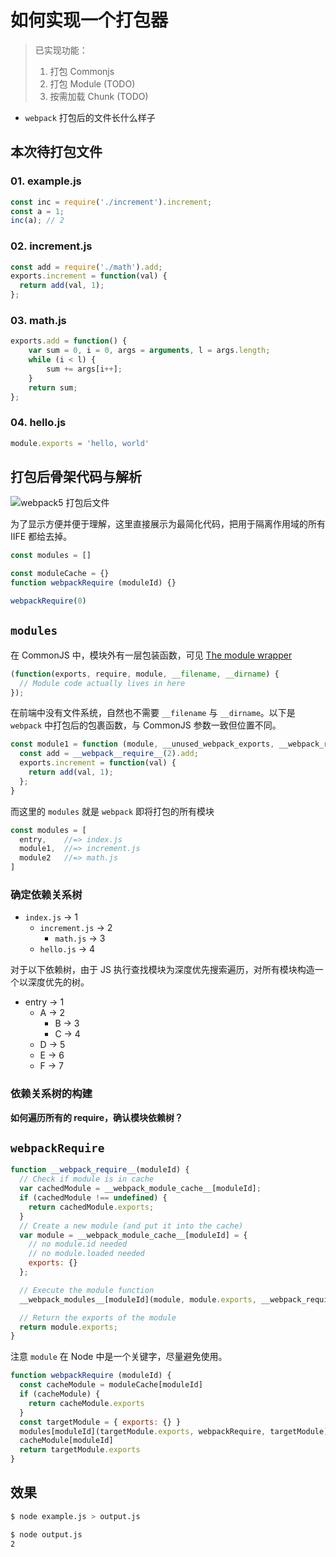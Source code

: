 # 如何实现一个打包器

> 已实现功能：
> 1. 打包 Commonjs
> 1. 打包 Module (TODO)
> 1. 按需加载 Chunk (TODO)

+ `webpack` 打包后的文件长什么样子

## 本次待打包文件

### 01. example.js

```javascript
const inc = require('./increment').increment;
const a = 1;
inc(a); // 2
```

### 02. increment.js

```javascript
const add = require('./math').add;
exports.increment = function(val) {
  return add(val, 1);
};
```

### 03. math.js

```javascript
exports.add = function() {
    var sum = 0, i = 0, args = arguments, l = args.length;
    while (i < l) {
        sum += args[i++];
    }
    return sum;
};
```

### 04. hello.js

``` js
module.exports = 'hello, world'
```

## 打包后骨架代码与解析

![webpack5 打包后文件](https://cdn.jsdelivr.net/gh/shfshanyue/assets@master/src/image.ayrao1zd6ko.png)

为了显示方便并便于理解，这里直接展示为最简化代码，把用于隔离作用域的所有 IIFE 都给去掉。

``` js
const modules = []

const moduleCache = {}
function webpackRequire (moduleId) {}

webpackRequire(0)
```

## `modules`

在 CommonJS 中，模块外有一层包装函数，可见 [The module wrapper](https://nodejs.org/api/modules.html#modules_the_module_wrapper)

``` js
(function(exports, require, module, __filename, __dirname) {
  // Module code actually lives in here
});
```

在前端中没有文件系统，自然也不需要 `__filename` 与 `__dirname`。以下是 `webpack` 中打包后的包裹函数，与 CommonJS 参数一致但位置不同。

``` js
const module1 = function (module, __unused_webpack_exports, __webpack_require__) {
  const add = __webpack__require__(2).add;
  exports.increment = function(val) {
    return add(val, 1);
  };
}
```

而这里的 `modules` 就是 `webpack` 即将打包的所有模块

``` js
const modules = [
  entry,    //=> index.js
  module1,  //=> increment.js
  module2   //=> math.js
]
```

### 确定依赖关系树

+ `index.js` -> 1
  + `increment.js` -> 2
    + `math.js`    -> 3
  + `hello.js`     -> 4
  
对于以下依赖树，由于 JS 执行查找模块为深度优先搜索遍历，对所有模块构造一个以深度优先的树。

+ entry  -> 1
  + A    -> 2
    + B  -> 3
    + C  -> 4
  + D    -> 5
  + E    -> 6
  + F    -> 7

### 依赖关系树的构建

**如何遍历所有的 require，确认模块依赖树？**

## `webpackRequire`

``` js
function __webpack_require__(moduleId) {
  // Check if module is in cache
  var cachedModule = __webpack_module_cache__[moduleId];
  if (cachedModule !== undefined) {
    return cachedModule.exports;
  }
  // Create a new module (and put it into the cache)
  var module = __webpack_module_cache__[moduleId] = {
    // no module.id needed
    // no module.loaded needed
    exports: {}
  };

  // Execute the module function
  __webpack_modules__[moduleId](module, module.exports, __webpack_require__);

  // Return the exports of the module
  return module.exports;
}
```

注意 `module` 在 Node 中是一个关键字，尽量避免使用。

``` js
function webpackRequire (moduleId) {
  const cacheModule = moduleCache[moduleId]
  if (cacheModule) {
    return cacheModule.exports
  }
  const targetModule = { exports: {} }
  modules[moduleId](targetModule.exports, webpackRequire, targetModule)
  cacheModule[moduleId]
  return targetModule.exports
}
```

## 效果

``` bash
$ node example.js > output.js

$ node output.js
2
```